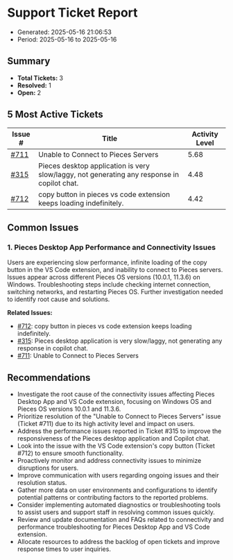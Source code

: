 # Support Ticket Report
- Generated: 2025-05-16 21:06:53
- Period: 2025-05-16 to 2025-05-16

## Summary
- **Total Tickets:** 3
- **Resolved:** 1
- **Open:** 2

## 5 Most Active Tickets
| Issue # | Title | Activity Level |
|---------|-------|----------------|
| [#711](https://github.com/pieces-app/support/issues/711) | Unable to Connect to Pieces Servers | 5.68 |
| [#315](https://github.com/pieces-app/support/issues/315) | Pieces desktop application is very slow/laggy, not generating any response in copilot chat. | 4.48 |
| [#712](https://github.com/pieces-app/support/issues/712) | copy button in pieces vs code extension keeps loading indefinitely. | 4.42 |

## Common Issues
### 1. Pieces Desktop App Performance and Connectivity Issues
Users are experiencing slow performance, infinite loading of the copy button in the VS Code extension, and inability to connect to Pieces servers.  Issues appear across different Pieces OS versions (10.0.1, 11.3.6) on Windows.  Troubleshooting steps include checking internet connection, switching networks, and restarting Pieces OS. Further investigation needed to identify root cause and solutions.

**Related Issues:**
- [#712](https://github.com/pieces-app/support/issues/712): copy button in pieces vs code extension keeps loading indefinitely.
- [#315](https://github.com/pieces-app/support/issues/315): Pieces desktop application is very slow/laggy, not generating any response in copilot chat.
- [#711](https://github.com/pieces-app/support/issues/711): Unable to Connect to Pieces Servers


## Recommendations
- Investigate the root cause of the connectivity issues affecting Pieces Desktop App and VS Code extension, focusing on Windows OS and Pieces OS versions 10.0.1 and 11.3.6.
- Prioritize resolution of the "Unable to Connect to Pieces Servers" issue (Ticket #711) due to its high activity level and impact on users.
- Address the performance issues reported in Ticket #315 to improve the responsiveness of the Pieces desktop application and Copilot chat.
- Look into the issue with the VS Code extension's copy button (Ticket #712) to ensure smooth functionality.
- Proactively monitor and address connectivity issues to minimize disruptions for users.
- Improve communication with users regarding ongoing issues and their resolution status.
- Gather more data on user environments and configurations to identify potential patterns or contributing factors to the reported problems.
- Consider implementing automated diagnostics or troubleshooting tools to assist users and support staff in resolving common issues quickly.
- Review and update documentation and FAQs related to connectivity and performance troubleshooting for Pieces Desktop App and VS Code extension.
- Allocate resources to address the backlog of open tickets and improve response times to user inquiries.
